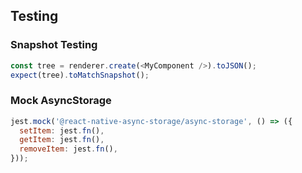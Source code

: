 
## Testing

### Snapshot Testing
```javascript
const tree = renderer.create(<MyComponent />).toJSON();
expect(tree).toMatchSnapshot();
```

### Mock AsyncStorage
```javascript
jest.mock('@react-native-async-storage/async-storage', () => ({
  setItem: jest.fn(),
  getItem: jest.fn(),
  removeItem: jest.fn(),
}));
```


